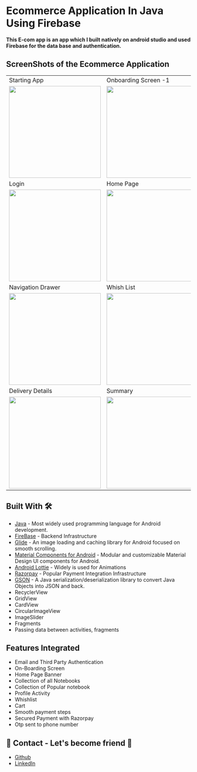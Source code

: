 # Ecommerce Application In Java Using Firebase

<B>This E-com app is an app which I built natively on android studio and used Firebase for the data base and authentication.</B>

## ScreenShots of the Ecommerce Application
<table>
  <tr>
    <td>Starting App</td>
    <td>Onboarding Screen -1</td>
    <td>Onboarding Screen -2</td>
  </tr>
  <tr>
    <td><img src="https://github.com/udit512/NoteBookEcommerce/blob/master/photos/startingActivity.jpg" width="250px"></td>
    <td><img src="https://github.com/udit512/NoteBookEcommerce/blob/master/photos/onboardingScreen1.jpg" width="250px"></td>
    <td><img src="https://github.com/udit512/NoteBookEcommerce/blob/master/photos/onboardingscreen2.jpg" width="250px"></td>
  </tr>
  <tr>
    <td>Login</td>
    <td>Home Page</td>
    <td>Home Page Bottom</td>
  </tr>
  <tr>
    <td><img src="https://github.com/udit512/NoteBookEcommerce/blob/master/photos/loginPage.jpg" width="250px"></td>
    <td><img src="https://github.com/udit512/NoteBookEcommerce/blob/master/photos/HomePage.jpg" width="250px"></td>
    <td><img src="https://github.com/udit512/NoteBookEcommerce/blob/master/photos/homePage2.jpg" width="250px"></td>
  </tr>
  <tr>
    <td>Navigation Drawer</td>
    <td>Whish List</td>
    <td>Cart</td>
  </tr>
  <tr>
    <td><img src="https://github.com/udit512/NoteBookEcommerce/blob/master/photos/NavigationDrawer.jpg" width="250px"></td>
    <td><img src="https://github.com/udit512/NoteBookEcommerce/blob/master/photos/whishlistPage.jpg" width="250px"></td>
    <td><img src="https://github.com/udit512/NoteBookEcommerce/blob/master/photos/cartPage.jpg" width="250px"></td>
  </tr>
  <tr>
    <td>Delivery Details</td>
    <td>Summary</td>
    <td>Payment</td>
  </tr>
  <tr>
    <td><img src="https://github.com/udit512/NoteBookEcommerce/blob/master/photos/deliveryDetailsPage.jpg" width="250px"></td>
    <td><img src="https://github.com/udit512/NoteBookEcommerce/blob/master/photos/summaryPage.jpg" width="250px"></td>
    <td><img src="https://github.com/udit512/NoteBookEcommerce/blob/master/photos/paymentPage.jpg" width="250px"></td>
  </tr>
</table>


## Built With 🛠
- [Java](https://www.java.com/en/) - Most widely used programming language for Android development.
- [FireBase](https://firebase.google.com/) - Backend Infrastructure
- [Glide](https://github.com/bumptech/glide) - An image loading and caching library for Android focused on smooth scrolling.
- [Material Components for Android](https://github.com/material-components/material-components-android) - Modular and customizable Material Design UI components for Android.
- [Android Lottie](https://lottiefiles.com/) - Widely is used for Animations
- [Razorpay](https://razorpay.com/docs/payment-gateway/android-integration/standard/) - Popular Payment Integration Infrastructure
- [GSON](https://github.com/google/gson) - A Java serialization/deserialization library to convert Java Objects into JSON and back.
- RecyclerView
- GridView
- CardView
- CircularImageView
- ImageSlider
- Fragments
- Passing data between activities, fragments

## Features Integrated
- Email and Third Party Authentication
- On-Boarding Screen
- Home Page Banner
- Collection of all Notebooks
- Collection of Popular notebook
- Profile Activity
- Whishlist
- Cart
- Smooth payment steps
- Secured Payment with Razorpay
- Otp sent to phone number

## 📱 Contact - Let's become friend  🤝
- [Github](https://github.com/udit512)
- [LinkedIn](https://www.linkedin.com/in/udit-pathak/)
